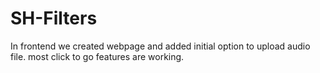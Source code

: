 # SH-Filters

In frontend we created webpage and added initial option to upload audio file.
most click to go features are working.
